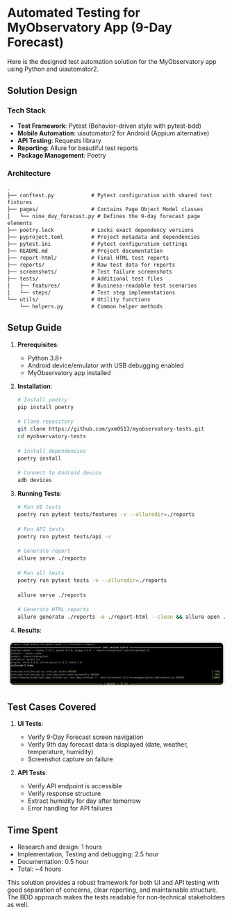 # Automated Testing for MyObservatory App (9-Day Forecast)

Here is the designed test automation solution for the MyObservatory app using Python and uiautomator2. 

## Solution Design

### Tech Stack
- **Test Framework**: Pytest (Behavior-driven style with pytest-bdd)
- **Mobile Automation**: uiautomator2 for Android (Appium alternative)
- **API Testing**: Requests library
- **Reporting**: Allure for beautiful test reports
- **Package Management**: Poetry

### Architecture
```
.
├── conftest.py            # Pytest configuration with shared test fixtures
├── pages/                 # Contains Page Object Model classes
│   └── nine_day_forecast.py # Defines the 9-day forecast page elements
├── poetry.lock            # Locks exact dependency versions
├── pyproject.toml         # Project metadata and dependencies
├── pytest.ini             # Pytest configuration settings
├── README.md              # Project documentation
├── report-html/           # Final HTML test reports
├── reports/               # Raw test data for reports
├── screenshots/           # Test failure screenshots
├── tests/                 # Additional test files
│   ├── features/          # Business-readable test scenarios
│   └── steps/             # Test step implementations
└── utils/                 # Utility functions
    └── helpers.py         # Common helper methods
```

## Setup Guide

1. **Prerequisites**:
   - Python 3.8+
   - Android device/emulator with USB debugging enabled
   - MyObservatory app installed

2. **Installation**:

   ```bash
   # Install poetry
   pip install poetry

   # Clone repository
   git clone https://github.com/yxm0513/myobservatory-tests.git
   cd myobservatory-tests

   # Install dependencies
   poetry install

   # Connect to Android device
   adb devices
   ```

3. **Running Tests**:

   ```bash
   # Run UI tests
   poetry run pytest tests/features -v --alluredir=./reports

   # Run API tests
   poetry run pytest tests/api -v

   # Generate report
   allure serve ./reports
   
   # Run all tests 
   poetry run pytest tests -v --alluredir=./reports

   allure serve ./reports 

   # Generate HTML reports
   allure generate ./reports -o ./report-html --clean && allure open ./report-html
   ```
 
4. **Results**:
   
![](docs/result.png)

## Test Cases Covered

1. **UI Tests**:
   - Verify 9-Day Forecast screen navigation
   - Verify 9th day forecast data is displayed (date, weather, temperature, humidity)
   - Screenshot capture on failure

2. **API Tests**:
   - Verify API endpoint is accessible
   - Verify response structure
   - Extract humidity for day after tomorrow
   - Error handling for API failures

## Time Spent

- Research and design: 1 hours
- Implementation, Testing and debugging: 2.5 hour
- Documentation: 0.5 hour
- Total: ~4 hours

This solution provides a robust framework for both UI and API testing with good separation of concerns, clear reporting, and maintainable structure. The BDD approach makes the tests readable for non-technical stakeholders as well.
